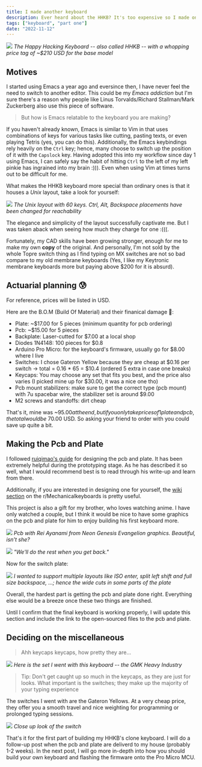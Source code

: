 ```yaml
---
title: I made another keyboard
description: Ever heard about the HHKB? It's too expensive so I made one myself
tags: ["keyboard", "part one"]
date: "2022-11-12"
---
```


<p>
    <img src="./og-hhkb.jpg"/>
    <em classname="img-caption">The Happy Hacking Keyboard -- also called HHKB -- with a whopping price tag of ~$210 USD for the base model</em>
</p>

## Motives

I started using Emacs a year ago and eversince then, I have never feel the need to switch to another editor. This could be my *Emacs addiction* but I'm sure there's a reason why people like Linus Torvalds/Richard Stallman/Mark Zuckerberg also use this piece of software.

><span classname="reader">But how is Emacs relatable to the keyboard you are making?</span>

If you haven't already known, Emacs is similar to Vim in that uses combinations of keys for various tasks like cutting, pasting texts, or even playing  Tetris (yes, you can do this). Additionally, the Emacs keybindings rely heavily on the `Ctrl` key; hence, many choose to switch up the position of it with the `Capslock` key. Having adopted this into my workflow since day 1 using Emacs, I can safely say the habit of hitting `Ctrl` to the left of my left pinkie has ingrained into my brain :))). Even when using Vim at times turns out to be difficult for me.

What makes the HHKB keyboard more special than ordinary ones is that it houses a *Unix* layout, take a look for yourself:
<p>
    <img src="./unix-layout.png"/>
    <em classname="img-caption">The Unix layout with 60 keys. Ctrl, Alt, Backspace placements have been changed for reachability</em>
</p>

The elegance and simplicity of the layout successfully captivate me. But I was taken aback when seeing how much they charge for one :(((.

Fortunately, my CAD skills have been growing stronger, enough for me to make my own **copy** of the original. And personally, I'm not sold by the whole Topre switch thing as I find typing on MX switches are not so bad compare to my old membrane keyboards (Yes, I like my Keytronic membrane keyboards more but paying above $200 for it is absurd).

## Actuarial planning 😰

For reference, prices will be listed in USD.

Here are the B.O.M (Build Of Material) and their finanical damage 💸:
- Plate: ~$17.00 for 5 pieces (minimum quantity for pcb ordering)
- Pcb: ~$15.00 for 5 pieces
- Backplate: Laser-cutted for $7.00 at a local shop
- Diodes 1N4148: 100 pieces for $0.8
- Arduino Pro Micro: for the keyboard's firmware, usually go for $8.00 where I live
- Switches: I chose Gateron Yellow because they are cheap at $0.16 per switch -> total = 0.16 * 65 = $10.4 (ordered 5 extra in case one breaks)
- Keycaps: You may choose any set that fits you best, and the price also varies (I picked mine up for $30.00, it was a nice one tho)
- Pcb mount stabilizers: make sure to get the correct type (pcb mount) with 7u spacebar wire, the stabilizer set is around $9.00
- M2 screws and standoffs: dirt cheap

That's it, mine was ~$95.00 at the end, but if you only take prices of 1 plate and pcb, the total would be ~$70.00 USD. So asking your friend to order with you could save up quite a bit.

## Making the Pcb and Plate

I followed [ruiqimao's guide](https://github.com/ruiqimao/keyboard-pcb-guide) for designing the pcb and plate. It has been extremely helpful during the prototyping stage. As he has described it so well, what I would recommend best is to read through his write-up and learn from there.

Additionally, if you are interested in designing one for yourself, the [wiki section](https://www.reddit.com/r/MechanicalKeyboards/wiki/customkeyboards/#wiki_making_a_pcb) on the r/Mechanicalkeyboards is pretty useful.

This project is also a gift for my brother, who loves watching anime. I have only watched a couple, but I think it would be nice to have some graphics on the pcb and plate for him to enjoy building his first keyboard more.

<p>
    <img src="./kicad-pcb.png"/>
    <em classname="img-caption">Pcb with Rei Ayanami from Neon Genesis Evangelion graphics. Beautiful, isn't she?</em>
</p>

<p>
    <img src="./render-pcb.png"/>
    <em classname="img-caption">"We'll do the rest when you get back."</em>
</p>

Now for the switch plate:

<p>
    <img src="./kicad-plate.png"/>
    <em classname="img-caption">I wanted to support multiple layouts like ISO enter, split left shift and full size backspace, ...; hence the wide cuts in some parts of the plate</em>
</p>

Overall, the hardest part is getting the pcb and plate done right. Everything else would be a breeze once these two things are finished.

Until I confirm that the final keyboard is working properly, I will update this section and include the link to the open-sourced files to the pcb and plate.

## Deciding on the miscellaneous

>Ahh keycaps keycaps, how pretty they are...

<p>
    <img src="./gmk-heavy-industry.jpg"/>
    <em classname="img-caption">Here is the set I went with this keyboard -- the GMK Heavy Industry</em>
</p>

>Tip: Don't get caught up so much in the keycaps,  as they are just for looks. What important is the switches; they make up the majority of your typing experience

The switches I went with are the Gateron Yellows. At a very cheap price, they offer you a smooth travel and nice weighting for programming or prolonged typing sessions.

<p>
    <img src="./gateron.jpg"/>
    <em classname="img-caption">Close up look of the switch</em>
</p>

That's it for the first part of building my HHKB's clone keyboard. I will do a follow-up post when the pcb and plate are deliverd to my house (probably 1-2 weeks). In the next post, I will go more in-depth into how you should build your own keyboard and flashing the firmware onto the Pro Micro MCU.
